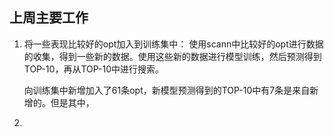 ## 上周主要工作
1. 将一些表现比较好的opt加入到训练集中：
	使用scann中比较好的opt进行数据的收集，得到一些新的数据。使用这些新的数据进行模型训练，然后预测得到TOP-10，再从TOP-10中进行搜索。

	向训练集中新增加入了61条opt，新模型预测得到的TOP-10中有7条是来自新增的。但是其中，
1. 